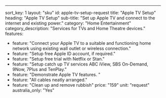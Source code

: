 ---sort_key: 1layout: "sku"id: apple-tv-setup-requesttitle: "Apple TV Setup"heading: "Apple TV Setup"sub-title: "Set up Apple TV and connect to the internet and existing power."category: "Home Entertainment"category_description: "Services for TVs and Home Theatre devices."features: - feature: "Connect your Apple TV to a suitable and functioning home network using existing wall outlet or wireless connection." - feature: "Setup free Apple ID account, if required." - feature: "Setup free trial with Netflix or Stan." - feature: "Setup catch up TV services ABC iView, SBS On-Demand, 9Now, 7Plus and TenPlay." - feature: "Demonstrate Apple TV features. " - feature: "All cables neatly arranged." - feature: "Clean up and remove rubbish"price: "159"unit: "request"australia_only: "Yes"